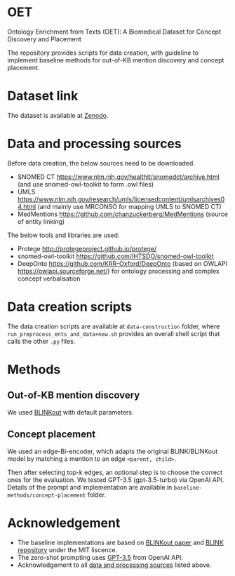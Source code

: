 # OET
Ontology Enrichment from Texts (OET): A Biomedical Dataset for Concept Discovery and Placement

The repository provides scripts for data creation, with guideline to implement baseline methods for out-of-KB mention discovery and concept placement.

# Dataset link 
The dataset is available at [Zenodo](https://zenodo.org/record/8043690). 

# Data and processing sources
Before data creation, the below sources need to be downloaded.
* SNOMED CT https://www.nlm.nih.gov/healthit/snomedct/archive.html (and use snomed-owl-toolkit to form .owl files)
* UMLS https://www.nlm.nih.gov/research/umls/licensedcontent/umlsarchives04.html (and mainly use MRCONSO for mapping UMLS to SNOMED CT)
* MedMentions https://github.com/chanzuckerberg/MedMentions (source of entity linking)

The below tools and libraries are used.
* Protege http://protegeproject.github.io/protege/
* snomed-owl-toolkit https://github.com/IHTSDO/snomed-owl-toolkit
* DeepOnto https://github.com/KRR-Oxford/DeepOnto (based on OWLAPI https://owlapi.sourceforge.net/) for ontology processing and complex concept verbalisation

# Data creation scripts
The data creation scripts are available at `data-construction` folder, where `run_preprocess_ents_and_data+new.sh` provides an overall shell script that calls the other `.py` files.

# Methods
## Out-of-KB mention discovery
We used [BLINKout](https://arxiv.org/abs/2302.07189) with default parameters.

## Concept placement
We used an edge-Bi-encoder, which adapts the original BLINK/BLINKout model by matching a mention to an edge `<parent, child>`.

Then after selecting top-k edges, an optional step is to choose the correct ones for the evaluation. We tested GPT-3.5 (gpt-3.5-turbo) via OpenAI API. Details of the prompt and implementation are available in `baseline-methods/concept-placement` folder.

# Acknowledgement
* The baseline implementations are based on [BLINKout paper](https://arxiv.org/abs/2302.07189) and [BLINK repository](https://github.com/facebookresearch/BLINK) under the MIT liscence. 
* The zero-shot prompting uses [GPT-3.5](https://platform.openai.com/docs/models) from OpenAI API.
* Acknowledgement to all [data and processing sources](https://github.com/KRR-Oxford/OET#data-and-processing-sources) listed above.